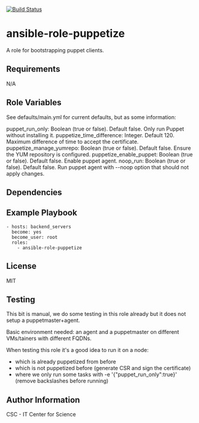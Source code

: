 [![Build Status](https://travis-ci.org/CSCfi/ansible-role-puppetize.svg?branch=master)](https://travis-ci.org/CSCfi/ansible-role-puppetize)

ansible-role-puppetize
=========

A role for bootstrapping puppet clients.

Requirements
------------

N/A

Role Variables
--------------

See defaults/main.yml for current defaults, but as some information:

puppet_run_only: Boolean (true or false). Default false. Only run Puppet without installing it.
puppetize_time_difference: Integer. Default 120. Maximum difference of time to accept the certificate.
puppetize_manage_yumrepo: Boolean (true or false). Default false. Ensure the YUM repository is configured.
puppetize_enable_puppet: Boolean (true or false). Default false. Enable puppet agent.
noop_run: Boolean (true or false). Default false. Run puppet agent with --noop option that should not apply changes.

Dependencies
------------

Example Playbook
----------------

```
- hosts: backend_servers
  become: yes
  become_user: root
  roles:
    - ansible-role-puppetize
```

License
-------

MIT

Testing
-------

This bit is manual, we do some testing in this role already but it does not setup a puppetmaster+agent.

Basic environment needed: an agent and a puppetmaster on different VMs/tainers with different FQDNs.

When testing this role it's a good idea to run it on a node:
  - which is already puppetized from before
  - which is not puppetized before (generate CSR and sign the certificate)
  - where we only run some tasks with -e '{\"puppet_run_only\":true}' (remove backslashes before running)

Author Information
------------------

CSC - IT Center for Science
